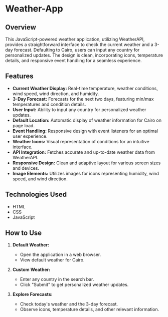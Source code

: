 # Weather-App

## Overview

This JavaScript-powered weather application, utilizing WeatherAPI, provides a straightforward interface to check the current weather and a 3-day forecast. Defaulting to Cairo, users can input any country for personalized updates. The design is clean, incorporating icons, temperature details, and responsive event handling for a seamless experience.

## Features

- **Current Weather Display:** Real-time temperature, weather conditions, wind speed, wind direction, and humidity.
- **3-Day Forecast:** Forecasts for the next two days, featuring min/max temperatures and condition details.
- **User Input:** Ability to input any country for personalized weather updates.
- **Default Location:** Automatic display of weather information for Cairo on page load.
- **Event Handling:** Responsive design with event listeners for an optimal user experience.
- **Weather Icons:** Visual representation of conditions for an intuitive interface.
- **API Integration:** Fetches accurate and up-to-date weather data from WeatherAPI.
- **Responsive Design:** Clean and adaptive layout for various screen sizes and devices.
- **Image Elements:** Utilizes images for icons representing humidity, wind speed, and wind direction.

## Technologies Used

- HTML
- CSS
- JavaScript

## How to Use

1. **Default Weather:**
   - Open the application in a web browser.
   - View default weather for Cairo.

2. **Custom Weather:**
   - Enter any country in the search bar.
   - Click "Submit" to get personalized weather updates.

3. **Explore Forecasts:**
   - Check today's weather and the 3-day forecast.
   - Observe icons, temperature details, and other relevant information.
